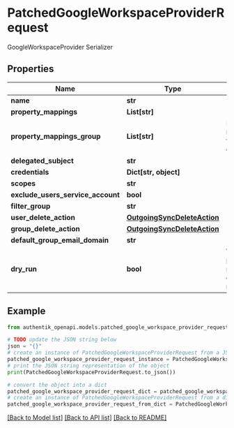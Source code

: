 # PatchedGoogleWorkspaceProviderRequest

GoogleWorkspaceProvider Serializer

## Properties

Name | Type | Description | Notes
------------ | ------------- | ------------- | -------------
**name** | **str** |  | [optional] 
**property_mappings** | **List[str]** |  | [optional] 
**property_mappings_group** | **List[str]** | Property mappings used for group creation/updating. | [optional] 
**delegated_subject** | **str** |  | [optional] 
**credentials** | **Dict[str, object]** |  | [optional] 
**scopes** | **str** |  | [optional] 
**exclude_users_service_account** | **bool** |  | [optional] 
**filter_group** | **str** |  | [optional] 
**user_delete_action** | [**OutgoingSyncDeleteAction**](OutgoingSyncDeleteAction.md) |  | [optional] 
**group_delete_action** | [**OutgoingSyncDeleteAction**](OutgoingSyncDeleteAction.md) |  | [optional] 
**default_group_email_domain** | **str** |  | [optional] 
**dry_run** | **bool** | When enabled, provider will not modify or create objects in the remote system. | [optional] 

## Example

```python
from authentik_openapi.models.patched_google_workspace_provider_request import PatchedGoogleWorkspaceProviderRequest

# TODO update the JSON string below
json = "{}"
# create an instance of PatchedGoogleWorkspaceProviderRequest from a JSON string
patched_google_workspace_provider_request_instance = PatchedGoogleWorkspaceProviderRequest.from_json(json)
# print the JSON string representation of the object
print(PatchedGoogleWorkspaceProviderRequest.to_json())

# convert the object into a dict
patched_google_workspace_provider_request_dict = patched_google_workspace_provider_request_instance.to_dict()
# create an instance of PatchedGoogleWorkspaceProviderRequest from a dict
patched_google_workspace_provider_request_from_dict = PatchedGoogleWorkspaceProviderRequest.from_dict(patched_google_workspace_provider_request_dict)
```
[[Back to Model list]](../README.md#documentation-for-models) [[Back to API list]](../README.md#documentation-for-api-endpoints) [[Back to README]](../README.md)


